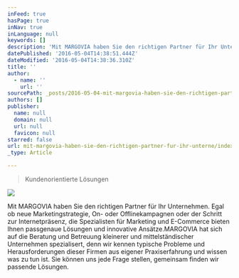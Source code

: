 ```yaml
---
inFeed: true
hasPage: true
inNav: true
inLanguage: null
keywords: []
description: 'Mit MARGOVIA haben Sie den richtigen Partner für Ihr Unternehmen. Egal ob neue Marketingstrategie, On- oder Offlinekampagnen oder der Schritt zur Internetpräsenz, die Spezialisten für Marketing und E-Commerce bieten Ihnen passgenaue Lösungen und innovative Ansätze.MARGOVIA hat sich auf die Beratung und Betreuung kleinerer und mittelständischer Unternehmen spezialisert, denn wir kennen typische Probleme und Herausforderungen dieser Firmen aus eigener Praxiserfahrung und wissen was zu tun ist. Sie können uns jede Frage stellen, gemeinsam finden wir passende Lösungen.'
datePublished: '2016-05-04T14:38:51.444Z'
dateModified: '2016-05-04T14:38:36.310Z'
title: ''
author:
  - name: ''
    url: ''
sourcePath: _posts/2016-05-04-mit-margovia-haben-sie-den-richtigen-partner-fur-ihr-unterne.md
authors: []
publisher:
  name: null
  domain: null
  url: null
  favicon: null
starred: false
url: mit-margovia-haben-sie-den-richtigen-partner-fur-ihr-unterne/index.html
_type: Article

---
```

> Kundenorientierte Lösungen

![](https://the-grid-user-content.s3-us-west-2.amazonaws.com/59eb874b-631a-44d8-9ee8-deff3cfa2dc0.jpg)

Mit MARGOVIA haben Sie den richtigen Partner für Ihr Unternehmen. Egal ob neue Marketingstrategie, On- oder Offlinekampagnen oder der Schritt zur Internetpräsenz, die Spezialisten für Marketing und E-Commerce bieten Ihnen passgenaue Lösungen und innovative Ansätze.MARGOVIA hat sich auf die Beratung und Betreuung kleinerer und mittelständischer Unternehmen spezialisert, denn wir kennen typische Probleme und Herausforderungen dieser Firmen aus eigener Praxiserfahrung und wissen was zu tun ist. Sie können uns jede Frage stellen, gemeinsam finden wir passende Lösungen.